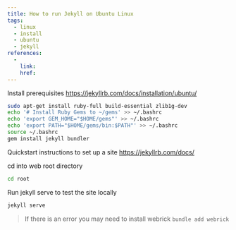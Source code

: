 ```yaml
---
title: How to run Jekyll on Ubuntu Linux
tags:
  - linux
  - install
  - ubuntu
  - jekyll
references:
  - 
    link: 
    href: 
---
```


Install prerequisites <https://jekyllrb.com/docs/installation/ubuntu/>

```bash
sudo apt-get install ruby-full build-essential zlib1g-dev
echo '# Install Ruby Gems to ~/gems' >> ~/.bashrc
echo 'export GEM_HOME="$HOME/gems"' >> ~/.bashrc
echo 'export PATH="$HOME/gems/bin:$PATH"' >> ~/.bashrc
source ~/.bashrc
gem install jekyll bundler
```

Quickstart instructions to set up a site <https://jekyllrb.com/docs/>

cd into web root directory

```bash
cd root
```

Run jekyll serve to test the site locally

```bash
jekyll serve
```

> If there is an error you may need to install webrick `bundle add webrick`